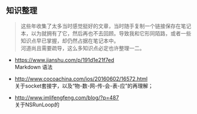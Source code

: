 **知识整理**
---

>  这些年收集了太多当时感觉挺好的文章，当时随手复制一个链接保存在笔记本，以为就拥有了它，然后再也不去回顾。导致我和它形同陌路，或者一些知识点早已掌握，却仍然占据在笔记本中。    
   河道尚且需要疏导，这么多知识点必定也许整理一二。

* https://www.jianshu.com/p/191d1e21f7ed    
Markdown 语法

* http://www.cocoachina.com/ios/20160602/16572.html   
关于socket套接字，以及“物-数-网-传-会-表-应”的再理解；

* http://www.imlifengfeng.com/blog/?p=487   
关于NSRunLoop的
